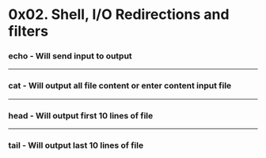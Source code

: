 # 0x02. Shell, I/O Redirections and filters
### echo - Will send input to output
---
### cat - Will output all file content or enter content input file
---
### head - Will output first 10 lines of file
---
### tail - Will output last 10 lines of file
